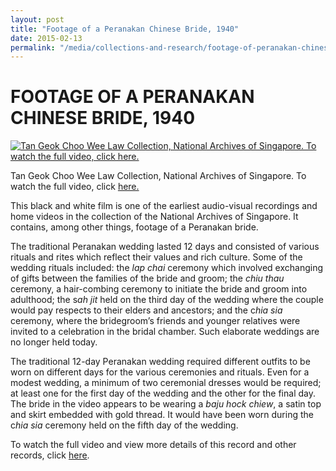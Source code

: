 ```yaml
---
layout: post
title: "Footage of a Peranakan Chinese Bride, 1940"
date: 2015-02-13
permalink: "/media/collections-and-research/footage-of-peranakan-chinese-bride"
---
```


# FOOTAGE OF A PERANAKAN CHINESE BRIDE, 1940

 

[![Tan Geok Choo Wee Law Collection, National Archives of Singapore. To watch the full video, click  here. ](http://www.nas.gov.sg/blogs/archivistpick/wp-content/uploads/2015/02/2015-02-13-L.jpg)](http://www.nas.gov.sg/blogs/archivistpick/wp-content/uploads/2015/02/2015-02-13-L.jpg)

Tan Geok Choo Wee Law Collection, National Archives of Singapore. To watch the full video, click [here.](http://www.nas.gov.sg/archivesonline/audiovisual_records/record-details/6793a637-1164-11e3-83d5-0050568939ad)

This black and white film is one of the earliest audio-visual recordings and home videos in the collection of the National Archives of Singapore.  It contains, among other things, footage of a Peranakan bride.

The traditional Peranakan wedding lasted 12 days and consisted of various rituals and rites which reflect their values and rich culture. Some of the wedding rituals included: the *lap chai* ceremony which involved exchanging of gifts between the families of the bride and groom; the *chiu thau* ceremony, a hair-combing ceremony to initiate the bride and groom into adulthood; the s*ah jit* held on the third day of the wedding where the couple would pay respects to their elders and ancestors; and the c*hia sia* ceremony, where the bridegroom’s friends and younger relatives were invited to a celebration in the bridal chamber. Such elaborate weddings are no longer held today.

The traditional 12-day Peranakan wedding required different outfits to be worn on different days for the various ceremonies and rituals. Even for a modest wedding, a minimum of two ceremonial dresses would be required; at least one for the first day of the wedding and the other for the final day. The bride in the video appears to be wearing a *baju hock chiew*, a satin top and skirt embedded with gold thread. It would have been worn during the c*hia sia* ceremony held on the fifth day of the wedding.

To watch the full video and view more details of this record and other records, click [here](http://www.nas.gov.sg/archivesonline/audiovisual_records/record-details/6793a637-1164-11e3-83d5-0050568939ad).